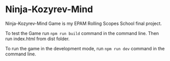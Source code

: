 # Ninja-Kozyrev-Mind
Ninja-Kozyrev-Mind Game is my EPAM Rolling Scopes School final project.

To test the Game run `npm run build` command in the command line. Then run index.html from dist folder.

To run the game in the development mode, run `npm run dev` command in the command line.
